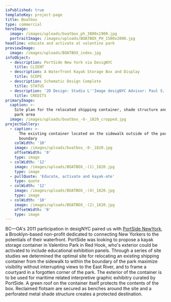 ```yaml
---
isPublished: true
templateKey: project-page
title: Boatbox
type: commercial
heroImage:
  image: /images/uploads/boatbox_ph_3800x1900.jpg
  portraitImage: /images/uploads/BOATBOX_PH_1500x2000.jpg
headline: educate and activate at valentino park
previewImage:
  image: /images/uploads/BOATBOX_index.jpg
infoObject:
  - description: PortSide New York via DesigNYC
    title: CLIENT
  - description: A Waterfront Kayak Storage Box and Display
    title: SCOPE
  - description: Schematic Design Complete
    title: STATUS
  - description: '2D Design: Studio L''Image desigNYC Advisor: Paul S. Alter'
    title: CREDITS
primaryImage:
  caption: >-
    Site plan for the relocated shipping container, shade structure and framed
    park area
  image: /images/uploads/boatbox_-6-_1820_cropped.jpg
projectGallery:
  - caption: >-
      The existing container located on the sidewalk outside of the park
      boundary
    colWidth: '10'
    image: /images/uploads/boatbox_-8-_1820.jpg
    offsetWidth: '0'
    type: image
  - colWidth: '12'
    image: /images/uploads/BOATBOX_-(1)_1820.jpg
    type: image
  - pullQuote: 'Educate, activate and kayak-ate'
    type: quote
  - colWidth: '12'
    image: /images/uploads/BOATBOX_-(4)_1820.jpg
    type: image
  - colWidth: '10'
    image: /images/uploads/BOATBOX_-(2)_1820.jpg
    offsetWidth: '0'
    type: image
---
```

BC—OA's 2011 participation in desigNYC paired us with [PortSide NewYork](http://portsidenewyork.org/), a Brooklyn-based non-profit dedicated to connecting New Yorkers to the potentials of their waterfront. PortSide was looking to propose a kayak storage container in Valentino Park in Red Hook, who's exterior could be activated to include educational exhibition panels. Through a series of site studies we determined the optimal site for relocating an existing shipping container from the sidewalk to within the boundary of the park maximize visibility without interrupting views to the East River, and to frame a courtyard in a forgotten corner of the park. The exterior of the container is to be used for maritime related interpretive graphic exhibitry curated by PortSide. A green roof on the container itself protects the contents of the box. Reclaimed flotsam are secured as benches around the site and a perforated metal shade structure creates a protected destination.
